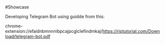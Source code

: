 #Showcase

Developing Telegram Bot using guidde from this: 

chrome-extension://efaidnbmnnnibpcajpcglclefindmkaj/https://riptutorial.com/Download/telegram-bot.pdf

